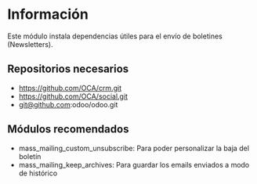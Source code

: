Información
===========

Este módulo instala dependencias útiles para el envío de boletines (Newsletters).

Repositorios necesarios
-----------------------

- https://github.com/OCA/crm.git
- https://github.com/OCA/social.git
- git@github.com:odoo/odoo.git

Módulos recomendados
--------------------

- mass_mailing_custom_unsubscribe: Para poder personalizar la baja del boletín
- mass_mailing_keep_archives: Para guardar los emails enviados a modo de histórico
